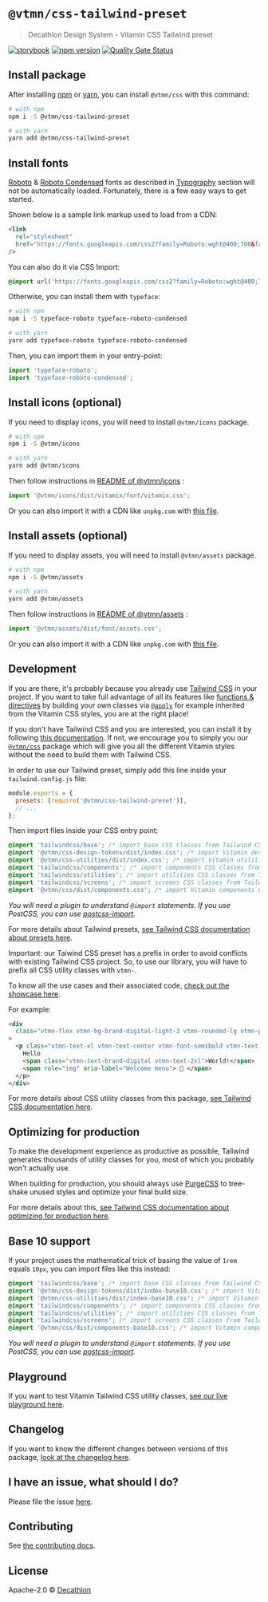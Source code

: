 # `@vtmn/css-tailwind-preset`

> Decathlon Design System - Vitamin CSS Tailwind preset

<a href="https://decathlon.github.io/vitamin-web/@vtmn/showcase-css"><img src="https://img.shields.io/badge/storybook-css-d891bc?style=flat&logo=storybook" alt="storybook" /></a>
<a href="https://www.npmjs.com/package/@vtmn/css"><img src="https://img.shields.io/npm/v/@vtmn/css?style=flat&logo=npm" alt="npm version" /></a>
<a href="https://sonarcloud.io/dashboard?id=decathlon_vitamin-web_css"><img src="https://sonarcloud.io/api/project_badges/measure?project=decathlon_vitamin-web_css&metric=alert_status" alt="Quality Gate Status" /></a>

## Install package

After installing [npm](https://docs.npmjs.com/downloading-and-installing-node-js-and-npm) or [yarn](https://yarnpkg.com/en/docs/install), you can install `@vtmn/css` with this command:

```sh
# with npm
npm i -S @vtmn/css-tailwind-preset

# with yarn
yarn add @vtmn/css-tailwind-preset
```

## Install fonts

[Roboto](https://fonts.google.com/specimen/Roboto) & [Roboto Condensed](https://fonts.google.com/specimen/Roboto+Condensed) fonts as described in [Typography](https://www.decathlon.design/726f8c765/v/0/p/860e14-typography) section will not be automatically loaded. Fortunately, there is a few easy ways to get started.

Shown below is a sample link markup used to load from a CDN:

```html
<link
  rel="stylesheet"
  href="https://fonts.googleapis.com/css2?family=Roboto:wght@400;700&family=Roboto+Condensed:ital,wght@0,400;0,700;1,700&display=swap"
/>
```

You can also do it via CSS Import:

```css
@import url('https://fonts.googleapis.com/css2?family=Roboto:wght@400;700&family=Roboto+Condensed:ital,wght@0,400;0,700;1,700&display=swap');
```

Otherwise, you can install them with `typeface`:

```sh
# with npm
npm i -S typeface-roboto typeface-roboto-condensed

# with yarn
yarn add typeface-roboto typeface-roboto-condensed
```

Then, you can import them in your entry-point:

```javascript
import 'typeface-roboto';
import 'typeface-roboto-condensed';
```

## Install icons (optional)

If you need to display icons, you will need to install `@vtmn/icons` package.

```sh
# with npm
npm i -S @vtmn/icons

# with yarn
yarn add @vtmn/icons
```

Then follow instructions in [README of @vtmn/icons](https://www.npmjs.com/package/@vtmn/icons) :

```javascript
import '@vtmn/icons/dist/vitamix/font/vitamix.css';
```

Or you can also import it with a CDN like `unpkg.com` with [this file](https://unpkg.com/@vtmn/icons/dist/vitamix/font/vitamix.css).

## Install assets (optional)

If you need to display assets, you will need to install `@vtmn/assets` package.

```sh
# with npm
npm i -S @vtmn/assets

# with yarn
yarn add @vtmn/assets
```

Then follow instructions in [README of @vtmn/assets](https://www.npmjs.com/package/@vtmn/assets) :

```javascript
import '@vtmn/assets/dist/font/assets.css';
```

Or you can also import it with a CDN like `unpkg.com` with [this file](https://unpkg.com/@vtmn/assets/dist/font/assets.css).

## Development

If you are there, it's probably because you already use [Tailwind CSS](https://tailwindcss.com/) in your project. If you want to take full advantage of all its features like [functions & directives](https://tailwindcss.com/docs/functions-and-directives) by building your own classes via [`@apply`](https://tailwindcss.com/docs/functions-and-directives#apply) for example inherited from the Vitamin CSS styles, you are at the right place!

If you don't have Tailwind CSS and you are interested, you can install it by following [this documentation](https://tailwindcss.com/docs/installation). If not, we encourage you to simply you our [`@vtmn/css`](https://www.npmjs.com/package/@vtmn/css) package which will give you all the different Vitamin styles without the need to build them with Tailwind CSS.

In order to use our Tailwind preset, simply add this line inside your `tailwind.config.js` file:

```js
module.exports = {
  presets: [require('@vtmn/css-tailwind-preset')],
  // ...
};
```

Then import files inside your CSS entry point:

```css
@import 'tailwindcss/base'; /* import base CSS classes from Tailwind CSS (optional) */
@import '@vtmn/css-design-tokens/dist/index.css'; /* import Vitamin design tokens CSS classes (required) */
@import '@vtmn/css-utilities/dist/index.css'; /* import Vitamin utilities CSS classes (required) */
@import 'tailwindcss/components'; /* import components CSS classes from Tailwind CSS (optional) */
@import 'tailwindcss/utilities'; /* import utilities CSS classes from Tailwind CSS (optional) */
@import 'tailwindcss/screens'; /* import screens CSS classes from Tailwind CSS (optional) */
@import '@vtmn/css/dist/components.css'; /* import Vitamin components CSS classes (required) */
```

_You will need a plugin to understand `@import` statements. If you use PostCSS, you can use [postcss-import](https://www.npmjs.com/package/postcss-import)._

For more details about Tailwind presets, [see Tailwind CSS documentation about presets here](https://tailwindcss.com/docs/presets).

Important: our Taiwind CSS preset has a prefix in order to avoid conflicts with existing Tailwind CSS project. So, to use our library, you will have to prefix all CSS utility classes with `vtmn-`.

To know all the use cases and their associated code, [check out the showcase here](https://decathlon.github.io/vitamin-web/@vtmn/showcase-css).

For example:

```html
<div
  class="vtmn-flex vtmn-bg-brand-digital-light-3 vtmn-rounded-lg vtmn-p-6 vtmn-mb-5"
>
  <p class="vtmn-text-xl vtmn-text-center vtmn-font-semibold vtmn-text-black">
    Hello
    <span class="vtmn-text-brand-digital vtmn-text-2xl">World!</span>
    <span role="img" aria-label="Welcome menu"> 🎉 </span>
  </p>
</div>
```

For more details about CSS utility classes from this package, [see Tailwind CSS documentation here](https://tailwindcss.com/docs).

## Optimizing for production

To make the development experience as productive as possible, Tailwind generates thousands of utility classes for you, most of which you probably won't actually use.

When building for production, you should always use [PurgeCSS](https://purgecss.com) to tree-shake unused styles and optimize your final build size.

For more details about this, [see Tailwind CSS documentation about optimizing for production here](https://tailwindcss.com/docs/optimizing-for-production).

## Base 10 support

If your project uses the mathematical trick of basing the value of `1rem` equals `10px`, you can import files like this instead:

```css
@import 'tailwindcss/base'; /* import base CSS classes from Tailwind CSS (optional) */
@import '@vtmn/css-design-tokens/dist/index-base10.css'; /* import Vitamin design tokens CSS classes (required) */
@import '@vtmn/css-utilities/dist/index-base10.css'; /* import Vitamin utilities CSS classes (required) */
@import 'tailwindcss/components'; /* import components CSS classes from Tailwind CSS (optional) */
@import 'tailwindcss/utilities'; /* import utilities CSS classes from Tailwind CSS (optional) */
@import 'tailwindcss/screens'; /* import screens CSS classes from Tailwind CSS (optional) */
@import '@vtmn/css/dist/components-base10.css'; /* import Vitamin components CSS classes (required) */
```

_You will need a plugin to understand `@import` statements. If you use PostCSS, you can use [postcss-import](https://www.npmjs.com/package/postcss-import)._

## Playground

If you want to test Vitamin Tailwind CSS utility classes, [see our live playground here](https://play.tailwindcss.com/BeTM6rz97A).

## Changelog

If you want to know the different changes between versions of this package, [look at the changelog here](https://github.com/Decathlon/vitamin-web/blob/main/packages/sources/css/presets/tailwind/CHANGELOG.md).

## I have an issue, what should I do?

Please file the issue [here](https://github.com/Decathlon/vitamin-web/issues/new).

## Contributing

See [the contributing docs](https://github.com/Decathlon/vitamin-web/blob/main/CONTRIBUTING.md).

## License

Apache-2.0 © [Decathlon](https://github.com/Decathlon)
